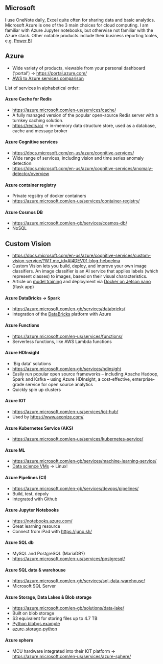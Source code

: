 ## Microsoft
I use OneNote daily, Excel quite often for sharing data and basic analytics. Microsoft Azure is one of the 3 main choices for cloud computing. I am familiar with Azure Jupyter notebooks, but otherwise not familiar with the Azure stack. Other notable products include their business reporting tooles, e.g. [Power BI](https://powerbi.microsoft.com/en-us/report-server/)

## Azure
* Wide variety of products, viewable from your personal dashboard ('portal') -> https://portal.azure.com/ 
* [AWS to Azure services comparison](https://docs.microsoft.com/en-us/azure/architecture/aws-professional/services)

List of services in alphabetical order:

#### Azure Cache for Redis
* https://azure.microsoft.com/en-us/services/cache/
* A fully managed version of the popular open-source Redis server with a turnkey caching solution.
* https://redis.io/ -> in-memory data structure store, used as a database, cache and message broker

#### Azure Cognitive services
* https://docs.microsoft.com/en-us/azure/cognitive-services/
* Wide range of services, including vision and time series anomaly detection
* https://docs.microsoft.com/en-us/azure/cognitive-services/anomaly-detector/overview

#### Azure container registry
* Private regsitry of docker containers
* https://azure.microsoft.com/en-us/services/container-registry/

#### Azure Cosmos DB
* https://azure.microsoft.com/en-gb/services/cosmos-db/
* NoSQL

## Custom Vision
* https://docs.microsoft.com/en-us/azure/cognitive-services/custom-vision-service/?WT.mc_id=AI4DEV01-blog-heboelma
* Custom Vision lets you build, deploy, and improve your own image classifiers. An image classifier is an AI service that applies labels (which represent classes) to images, based on their visual characteristics.
* Article on [model training](https://towardsdatascience.com/create-a-model-with-azure-custom-vision-and-python-7bc5caed82c4) and deployment via [Docker on Jetson nano](https://medium.com/microsoftazure/running-a-gpu-enabled-azure-custom-vision-docker-container-on-a-nvidia-jetson-nano-db8747b00b4f) (flask app)


#### Azure DataBricks -> Spark
* https://azure.microsoft.com/en-gb/services/databricks/
* Integration of the [DataBricks](https://databricks.com/) platform with Azure

#### Azure Functions
* https://azure.microsoft.com/en-us/services/functions/
* Serverless functions, like AWS Lambda functions

#### Azure HDInsight
* 'Big data' solutions
* https://azure.microsoft.com/en-gb/services/hdinsight
* Easily run popular open source frameworks – including Apache Hadoop, Spark and Kafka – using Azure HDInsight, a cost-effective, enterprise-grade service for open source analytics
* Quickly spin up clusters

#### Azure IOT
* https://azure.microsoft.com/en-us/services/iot-hub/
* Used by https://www.axonize.com/

#### Azure Kubernetes Service (AKS)
* https://azure.microsoft.com/en-us/services/kubernetes-service/

#### Azure ML
* https://azure.microsoft.com/en-gb/services/machine-learning-service/
* [Data science VMs](https://azure.microsoft.com/en-gb/services/virtual-machines/data-science-virtual-machines/) -> Linux!

#### Azure Pipelines (CI)
* https://azure.microsoft.com/en-gb/services/devops/pipelines/
* Build, test, depoly
* Integrated with Github

#### Azure Jupyter Notebooks
* https://notebooks.azure.com/
* Great learning resource
* Connect from iPad with https://juno.sh/

#### Azure SQL db
* MySQL and PostgreSQL (MariaDB?)
* https://azure.microsoft.com/en-us/services/postgresql/

#### Azure SQL data & warehouse
* https://azure.microsoft.com/en-gb/services/sql-data-warehouse/
* Microsoft SQL Server

#### Azure Storage, Data Lakes & Blob storage
* https://azure.microsoft.com/en-gb/solutions/data-lake/
* Built on blob storage
* S3 equivalent for storing files up to 4.7 TB
* [Python blobgs example](https://docs.microsoft.com/en-us/azure/storage/blobs/storage-quickstart-blobs-python)
* [azure-storage-python](https://github.com/Azure/azure-storage-python)

#### Azure sphere
* MCU hardware integrated into their IOT platform -> https://azure.microsoft.com/en-us/services/azure-sphere/